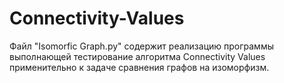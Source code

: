 # Connectivity-Values

Файл "Isomorfic Graph.py" содержит реализацию программы выполнающей тестирование алгоритма Connectivity Values применительно к задаче сравнения графов на изоморфизм.

